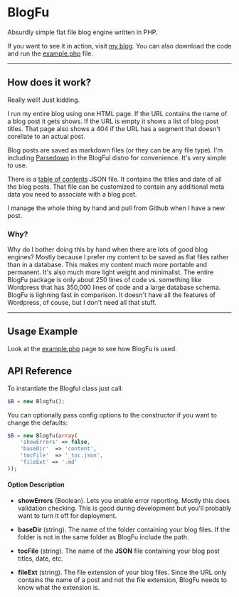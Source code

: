 # BlogFu

Absurdly simple flat file blog engine written in PHP.

If you want to see it in action, visit [my blog](https://rickellis.com/blog). You can also download the code and run the [example.php](https://github.com/rickellis/BlogFu/blob/main/example.php) file.

---

## How does it work?

Really well! Just kidding.

I run my entire blog using one HTML page. If the URL contains the name of a blog post it gets shows. If the URL is empty it shows a list of blog post titles. That page also shows a 404 if the URL has a segment that doesn't corellate to an actual post.

Blog posts are saved as markdown files (or they can be any file type). I'm including [Parsedown](https://github.com/erusev/parsedown) in the BlogFul distro for convenience. It's very simple to use.

There is a [table of contents](https://github.com/rickellis/BlogFu/blob/main/content/_toc.json) JSON file. It contains the titles and date of all the blog posts. That file can be customized to contain any additional meta data you need to associate with a blog post.

I manage the whole thing by hand and pull from Github when I have a new post.

### Why?

Why do I bother doing this by hand when there are lots of good blog engines? Mostly because I prefer my content to be saved as flat files rather than in a database. This makes my content much more portable and permanent. It's also much more light weight and minimalist. The entire BlogFu package is only about 250 lines of code vs. something like Wordpress that has 350,000 lines of code and a large database schema. BlogFu is lighning fast in comparison. It doesn't have all the features of Wordpress, of couse, but I don't need all that stuff.

---

## Usage Example

Look at the [example.php](https://github.com/rickellis/BlogFu/blob/main/example.php) page to see how BlogFu is used.

## API Reference

To instantiate the Blogful class just call:

```php
$B = new Blogfu();
```

You can optionally pass config options to the constructor if you want to change the defaults:

```php
$B = new Blogfu(array(
    'showErrors' => false,
    'baseDir'  => 'content',
    'tocFile'  => '_toc.json',
    'fileExt' => '.md'
));
```

#### Option Description

- **showErrors** (Boolean). Lets you enable error reporting. Mostly this does validation checking. This is good during development but you'll probably want to turn it off for deployment.

- **baseDir** (string). The name of the folder containing your blog files. If the folder is not in the same folder as BlogFu include the path.

- **tocFile** (string). The name of the **JSON** file containing your blog post titles, date, etc.

- **fileExt** (string). The file extension of your blog files. Since the URL only contains the name of a post and not the file extension, BlogFu needs to know what the extension is.
